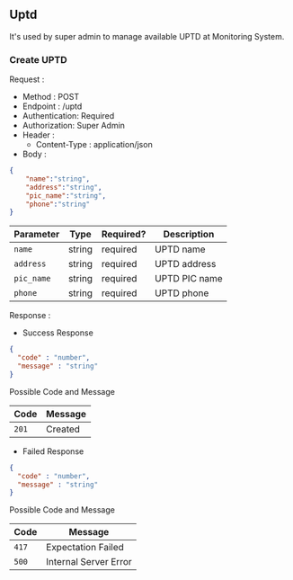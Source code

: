## Uptd

It's used by super admin to manage available UPTD at Monitoring System.

### Create UPTD

Request : 
- Method : POST
- Endpoint : /uptd
- Authentication: Required
- Authorization: Super Admin
- Header : 
  * Content-Type : application/json
- Body : 

```json
{
    "name":"string",
    "address":"string",
    "pic_name":"string",
    "phone":"string"
}
```

| Parameter       | Type     | Required?  | Description   |
| -------------   |----------|------------|---------------|
| `name`          | string   | required   | UPTD name     |
| `address`       | string   | required   | UPTD address  |
| `pic_name`      | string   | required   | UPTD PIC name |
| `phone`         | string   | required   | UPTD phone    |

Response :
- Success Response
```json
{
  "code" : "number",
  "message" : "string"
}
```

Possible Code and Message

|  Code  |  Message  |
| ------ | --------- |
| `201`  | Created   |

- Failed Response
```json
{
  "code" : "number",
  "message" : "string"
}
```

Possible Code and Message

|  Code  |  Message               |
| ------ | ---------------------- |
| `417`  | Expectation Failed     |
| `500`  | Internal Server Error  |
